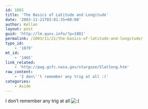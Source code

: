 ```yaml
---
id: 1881
title: 'The Basics of Latitude and Longitude'
date: '2003-11-21T03:01:35+00:00'
author: Kellan
layout: post
guid: 'http://lm.quxx.info/?p=1881'
permalink: /2003/11/21/the-basics-of-latitude-and-longitude/
typo_id:
    - '1879'
mt_id:
    - '1465'
link_related:
    - 'http://pwg.gsfc.nasa.gov/stargaze/Slatlong.htm'
raw_content:
    - 'I don\''t remember any trig at all :('
categories:
    - Aside
---
```


I don’t remember any trig at all ![:(](http://lm.local/wp-includes/images/smilies/frownie.png)